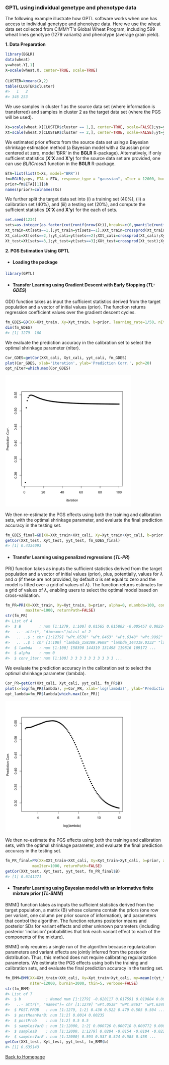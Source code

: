 ### GPTL using individual genetype and phenotype data

The following example illustrate how GPTL software works when one has access to individual genetype and phenotype data. Here we use the [wheat](https://doi.org/10.1104/pp.105.063438) data set collected from CIMMYT's Global Wheat Program, including 599 wheat lines genotype (1279 variants) and phenotype (average grain yield).

**1. Data Preparation**

```R
library(BGLR)
data(wheat)
y=wheat.Y[,1]
X=scale(wheat.X, center=TRUE, scale=TRUE)

CLUSTER=kmeans(X,2)
table(CLUSTER$cluster)
#>   1   2 
#> 346 253 
```

We use samples in cluster 1 as the source data set (where information is transferred) and samples in cluster 2 as the target data set (where the PGS will be used). 

```R
Xs=scale(wheat.X[CLUSTER$cluster == 1,], center=TRUE, scale=FALSE);ys=y[CLUSTER$cluster == 1]
Xt=scale(wheat.X[CLUSTER$cluster == 2,], center=TRUE, scale=FALSE);yt=y[CLUSTER$cluster == 2]
```

We estimated prior effects from the source data set using a Bayesian shrinkage estimation method (a Bayesian model with a Gaussian prior centered at zero, model ‘BRR’ in the **BGLR** R-package). Alternatively, if only sufficient statistics (**X'X** and **X'y**) for the source data set are provided, one can use *BLRCross()* function in the **BGLR** R-package.

```R
ETA=list(list(X=Xs, model="BRR"))
fm=BGLR(y=ys, ETA = ETA, response_type = "gaussian", nIter = 12000, burnIn = 2000, verbose = FALSE)
prior=fm$ETA[[1]]$b
names(prior)=colnames(Xs)
```

We further split the target data set into (i) a training set (40%), (ii) a calibration set (40%), and (iii) a testing set (20%), and compute the sufficient statistics (**X'X** and **X'y**) for the each of sets.

```R
set.seed(1234)
sets=as.integer(as.factor(cut(runif(nrow(Xt)),breaks=c(0,quantile(runif(nrow(Xt)),prob=c(.4,.8)),1.1))))
Xt_train=Xt[sets==1,];yt_train=yt[sets==1];XXt_train=crossprod(Xt_train);Xyt_train=crossprod(Xt_train, yt_train)
Xt_cali=Xt[sets==2,];yt_cali=yt[sets==2];XXt_cali=crossprod(Xt_cali);Xyt_cali=crossprod(Xt_cali, yt_cali);yyt_cali=crossprod(yt_cali)
Xt_test=Xt[sets==3,];yt_test=yt[sets==3];XXt_test=crossprod(Xt_test);Xyt_test=crossprod(Xt_test, yt_test);yyt_test=crossprod(yt_test)
```

**2. PGS Estimation Using GPTL**

- #### Loading the package

```R
library(GPTL)
```

- #### Transfer Learning using Gradient Descent with Early Stopping (*TL-GDES*)

GD() function takes as input the sufficient statistics derived from the target population and a vector of initial values (prior). The function returns regression coefficient values over the gradient descent cycles.

```R
fm_GDES=GD(XX=XXt_train, Xy=Xyt_train, b=prior, learning_rate=1/50, nIter=100, returnPath=T)
dim(fm_GDES)
#> [1] 1279  100
```

We evaluate the prediction accuracy in the calibration set to select the optimal shrinkage parameter (nIter).

```R
Cor_GDES=getCor(XXt_cali, Xyt_cali, yyt_cali, fm_GDES)
plot(Cor_GDES, xlab='iteration', ylab='Prediction Corr.', pch=20)
opt_nIter=which.max(Cor_GDES)
```

<p align="left">
    <img src="https://github.com/QuantGen/GPTL/blob/main/man/plots/GDES_plot.png" alt="Description" width="400">
</p>

We then re-estimate the PGS effects using both the training and calibration sets, with the optimal shrinkage parameter, and evaluate the final prediction accuracy in the testing set.

```R
fm_GDES_final=GD(XX=XXt_train+XXt_cali, Xy=Xyt_train+Xyt_cali, b=prior, learning_rate=1/50, nIter=opt_nIter, returnPath=F)
getCor(XXt_test, Xyt_test, yyt_test, fm_GDES_final)
#> [1] 0.4334093
```

- #### Transfer Learning using penalized regressions (*TL-PR*)

PR() function takes as inputs the sufficient statistics derived from the target population and a vector of initial values (prior), plus, potentially, values for $\lambda$ and $\alpha$ (if these are not provided, by default $\alpha$ is set equal to zero and the model is fitted over a grid of values of $\lambda$). The function returns estimates for a grid of values of $\lambda$, enabling users to select the optimal model based on cross-validation.

```R
fm_PR=PR(XX=XXt_train, Xy=Xyt_train, b=prior, alpha=0, nLambda=100, conv_threshold=1e-4,
         maxIter=1000, returnPath=FALSE)
str(fm_PR)
#> List of 4
#>  $ B        : num [1:1279, 1:100] 0.01565 0.015802 -0.005457 0.002243 0.000514 ...
#>   ..- attr(*, "dimnames")=List of 2
#>   .. ..$ : chr [1:1279] "wPt.0538" "wPt.8463" "wPt.6348" "wPt.9992" ...
#>   .. ..$ : chr [1:100] "lambda_158389.9608" "lambda_144319.0332" "lambda_131498.1281" "lambda_119816.1968" ...
#>  $ lambda   : num [1:100] 158390 144319 131498 119816 109172 ...
#>  $ alpha    : num 0
#>  $ conv_iter: num [1:100] 3 3 3 3 3 3 3 3 3 3 ...
```

We evaluate the prediction accuracy in the calibration set to select the optimal shrinkage parameter (lambda).

```R
Cor_PR=getCor(XXt_cali, Xyt_cali, yyt_cali, fm_PR$B)
plot(x=log(fm_PR$lambda), y=Cor_PR, xlab='log(lambda)', ylab='Prediction Corr.', pch=20)
opt_lambda=fm_PR$lambda[which.max(Cor_PR)]
```

<p align="left">
    <img src="https://github.com/QuantGen/GPTL/blob/main/man/plots/PR_plot.png" alt="Description" width="400">
</p>

We then re-estimate the PGS effects using both the training and calibration sets, with the optimal shrinkage parameter, and evaluate the final prediction accuracy in the testing set.

```R
fm_PR_final=PR(XX=XXt_train+XXt_cali, Xy=Xyt_train+Xyt_cali, b=prior, alpha=0, lambda=opt_lambda, conv_threshold=1e-4,
            maxIter=1000, returnPath=FALSE)
getCor(XXt_test, Xyt_test, yyt_test, fm_PR_final$B)
#> [1] 0.6141271
```

- #### Transfer Learning using Bayesian model with an informative finite mixture prior (*TL-BMM*)

BMM() function takes as inputs the sufficient statistics derived from the target population, a matrix (B) whose columns contain the priors (one row per variant, one column per prior source of information), and parameters that control the algorithm. The function returns posterior means and posterior SDs for variant effects and other unknown parameters (including posterior ‘inclusion’ probabilities that link each variant effect to each of the components of the mixture).

BMM() only requires a single run of the algorithm because regularization parameters and variant effects are jointly inferred from the posterior distribution. Thus, this method does not require calibrating regularization parameters. We estimate the PGS effects using both the training and calibration sets, and evaluate the final prediction accuracy in the testing set.

```R
fm_BMM=BMM(XX=XXt_train+XXt_cali, Xy=Xyt_train+Xyt_cali, my=mean(c(yt_train,yt_cali)), vy=var(c(yt_train,yt_cali)n), B=cbind(prior,0), n=nrow(Xt_train)+nrow(Xt_cali),
           nIter=12000, burnIn=2000, thin=5, verbose=FALSE)
str(fm_BMM)
#> List of 7
#>  $ b           : Named num [1:1279] -0.020117 0.017591 0.019884 0.003021 -0.000865 ...
#>   ..- attr(*, "names")= chr [1:1279] "wPt.0538" "wPt.8463" "wPt.6348" "wPt.9992" ...
#>  $ POST.PROB   : num [1:1279, 1:2] 0.436 0.522 0.479 0.505 0.504 ...
#>  $ postMeanVarB: num [1:2] 0.0014 0.00235
#>  $ postProb    : num [1:2] 0.5 0.5
#>  $ samplesVarB : num [1:12000, 1:2] 0.000726 0.000718 0.000772 0.000746 0.000772 ...
#>  $ samplesB    : num [1:12000, 1:1279] 0.0204 -0.0154 -0.0104 -0.0226 0.0205 ...
#>  $ samplesVarE : num [1:12000] 0.593 0.537 0.524 0.585 0.458 ...
getCor(XXt_test, Xyt_test, yyt_test, fm_BMM$b)
#> [1] 0.635143
```

[Back to Homepage](https://github.com/QuantGen/GPTL/blob/main/README.md)
